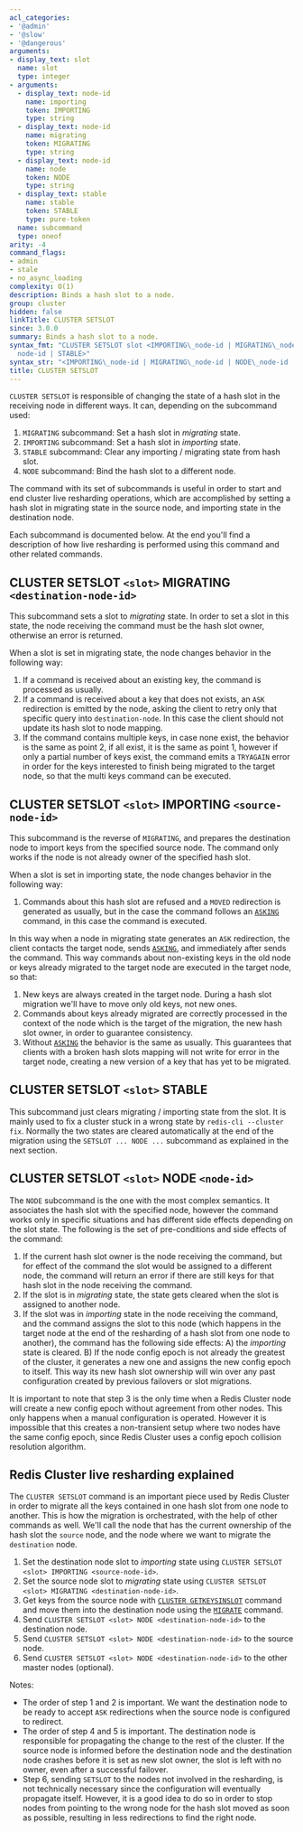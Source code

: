 ```yaml
---
acl_categories:
- '@admin'
- '@slow'
- '@dangerous'
arguments:
- display_text: slot
  name: slot
  type: integer
- arguments:
  - display_text: node-id
    name: importing
    token: IMPORTING
    type: string
  - display_text: node-id
    name: migrating
    token: MIGRATING
    type: string
  - display_text: node-id
    name: node
    token: NODE
    type: string
  - display_text: stable
    name: stable
    token: STABLE
    type: pure-token
  name: subcommand
  type: oneof
arity: -4
command_flags:
- admin
- stale
- no_async_loading
complexity: O(1)
description: Binds a hash slot to a node.
group: cluster
hidden: false
linkTitle: CLUSTER SETSLOT
since: 3.0.0
summary: Binds a hash slot to a node.
syntax_fmt: "CLUSTER SETSLOT slot <IMPORTING\_node-id | MIGRATING\_node-id |\n  NODE\_\
  node-id | STABLE>"
syntax_str: "<IMPORTING\_node-id | MIGRATING\_node-id | NODE\_node-id | STABLE>"
title: CLUSTER SETSLOT
---
```

`CLUSTER SETSLOT` is responsible of changing the state of a hash slot in the receiving node in different ways. It can, depending on the subcommand used:

1. `MIGRATING` subcommand: Set a hash slot in *migrating* state.
2. `IMPORTING` subcommand: Set a hash slot in *importing* state.
3. `STABLE` subcommand: Clear any importing / migrating state from hash slot.
4. `NODE` subcommand: Bind the hash slot to a different node.

The command with its set of subcommands is useful in order to start and end cluster live resharding operations, which are accomplished by setting a hash slot in migrating state in the source node, and importing state in the destination node.

Each subcommand is documented below. At the end you'll find a description of
how live resharding is performed using this command and other related commands.

## CLUSTER SETSLOT `<slot>` MIGRATING `<destination-node-id>`

This subcommand sets a slot to *migrating* state. In order to set a slot
in this state, the node receiving the command must be the hash slot owner,
otherwise an error is returned.

When a slot is set in migrating state, the node changes behavior in the
following way:

1. If a command is received about an existing key, the command is processed as usually.
2. If a command is received about a key that does not exists, an `ASK` redirection is emitted by the node, asking the client to retry only that specific query into `destination-node`. In this case the client should not update its hash slot to node mapping.
3. If the command contains multiple keys, in case none exist, the behavior is the same as point 2, if all exist, it is the same as point 1, however if only a partial number of keys exist, the command emits a `TRYAGAIN` error in order for the keys interested to finish being migrated to the target node, so that the multi keys command can be executed.

## CLUSTER SETSLOT `<slot>` IMPORTING `<source-node-id>`

This subcommand is the reverse of `MIGRATING`, and prepares the destination
node to import keys from the specified source node. The command only works if
the node is not already owner of the specified hash slot.

When a slot is set in importing state, the node changes behavior in the following way:

1. Commands about this hash slot are refused and a `MOVED` redirection is generated as usually, but in the case the command follows an [`ASKING`](/commands/asking) command, in this case the command is executed.

In this way when a node in migrating state generates an `ASK` redirection, the client contacts the target node, sends [`ASKING`](/commands/asking), and immediately after sends the command. This way commands about non-existing keys in the old node or keys already migrated to the target node are executed in the target node, so that:

1. New keys are always created in the target node. During a hash slot migration we'll have to move only old keys, not new ones.
2. Commands about keys already migrated are correctly processed in the context of the node which is the target of the migration, the new hash slot owner, in order to guarantee consistency.
3. Without [`ASKING`](/commands/asking) the behavior is the same as usually. This guarantees that clients with a broken hash slots mapping will not write for error in the target node, creating a new version of a key that has yet to be migrated.

## CLUSTER SETSLOT `<slot>` STABLE

This subcommand just clears migrating / importing state from the slot. It is
mainly used to fix a cluster stuck in a wrong state by `redis-cli --cluster fix`.
Normally the two states are cleared automatically at the end of the migration
using the `SETSLOT ... NODE ...` subcommand as explained in the next section.

## CLUSTER SETSLOT `<slot>` NODE `<node-id>`

The `NODE` subcommand is the one with the most complex semantics. It
associates the hash slot with the specified node, however the command works
only in specific situations and has different side effects depending on the
slot state. The following is the set of pre-conditions and side effects of the
command:

1. If the current hash slot owner is the node receiving the command, but for effect of the command the slot would be assigned to a different node, the command will return an error if there are still keys for that hash slot in the node receiving the command.
2. If the slot is in *migrating* state, the state gets cleared when the slot is assigned to another node.
3. If the slot was in *importing* state in the node receiving the command, and the command assigns the slot to this node (which happens in the target node at the end of the resharding of a hash slot from one node to another), the command has the following side effects: A) the *importing* state is cleared. B) If the node config epoch is not already the greatest of the cluster, it generates a new one and assigns the new config epoch to itself. This way its new hash slot ownership will win over any past configuration created by previous failovers or slot migrations.

It is important to note that step 3 is the only time when a Redis Cluster node will create a new config epoch without agreement from other nodes. This only happens when a manual configuration is operated. However it is impossible that this creates a non-transient setup where two nodes have the same config epoch, since Redis Cluster uses a config epoch collision resolution algorithm.

## Redis Cluster live resharding explained

The `CLUSTER SETSLOT` command is an important piece used by Redis Cluster in order to migrate all the keys contained in one hash slot from one node to another. This is how the migration is orchestrated, with the help of other commands as well. We'll call the node that has the current ownership of the hash slot the `source` node, and the node where we want to migrate the `destination` node.

1. Set the destination node slot to *importing* state using `CLUSTER SETSLOT <slot> IMPORTING <source-node-id>`.
2. Set the source node slot to *migrating* state using `CLUSTER SETSLOT <slot> MIGRATING <destination-node-id>`.
3. Get keys from the source node with [`CLUSTER GETKEYSINSLOT`](/commands/cluster-getkeysinslot) command and move them into the destination node using the [`MIGRATE`](/commands/migrate) command.
4. Send `CLUSTER SETSLOT <slot> NODE <destination-node-id>` to the destination node.
5. Send `CLUSTER SETSLOT <slot> NODE <destination-node-id>` to the source node.
6. Send `CLUSTER SETSLOT <slot> NODE <destination-node-id>` to the other master nodes (optional).

Notes:

* The order of step 1 and 2 is important. We want the destination node to be ready to accept `ASK` redirections when the source node is configured to redirect.
* The order of step 4 and 5 is important.
  The destination node is responsible for propagating the change to the rest of the cluster.
  If the source node is informed before the destination node and the destination node crashes before it is set as new slot owner, the slot is left with no owner, even after a successful failover.
* Step 6, sending `SETSLOT` to the nodes not involved in the resharding, is not technically necessary since the configuration will eventually propagate itself.
  However, it is a good idea to do so in order to stop nodes from pointing to the wrong node for the hash slot moved as soon as possible, resulting in less redirections to find the right node.
